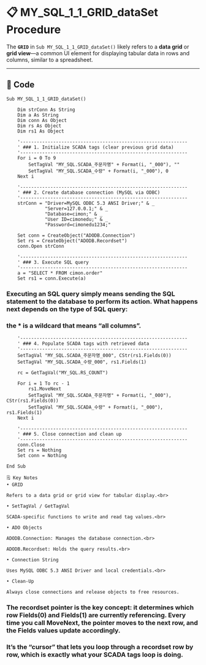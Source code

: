 # 📋 MY_SQL_1_1_GRID_dataSet Procedure  

The **`GRID`** in `Sub MY_SQL_1_1_GRID_dataSet()` likely refers to a **data grid** or **grid view**—a common UI element for displaying tabular data in rows and columns, similar to a spreadsheet.<br>

---

## 📑 Code  

```vbnet
Sub MY_SQL_1_1_GRID_dataSet()

    Dim strConn As String
    Dim a As String
    Dim conn As Object
    Dim rs As Object
    Dim rs1 As Object

    '-------------------------------------------------------------
    ' ### 1. Initialize SCADA tags (clear previous grid data)
    '-------------------------------------------------------------
    For i = 0 To 9
        SetTagVal "MY_SQL.SCADA_주문자명" + Format(i, "_000"), ""
        SetTagVal "MY_SQL.SCADA_수량" + Format(i, "_000"), 0
    Next i

    '-------------------------------------------------------------
    ' ### 2. Create database connection (MySQL via ODBC)
    '-------------------------------------------------------------
    strConn = "Driver=MySQL ODBC 5.3 ANSI Driver;" & _
              "Server=127.0.0.1;" & _
              "Database=cimon;" & _
              "User ID=cimonedu;" & _
              "Password=cimonedu1234;"

    Set conn = CreateObject("ADODB.Connection")
    Set rs = CreateObject("ADODB.Recordset")
    conn.Open strConn

    '-------------------------------------------------------------
    ' ### 3. Execute SQL query
    '-------------------------------------------------------------
    a = "SELECT * FROM cimon.order"
    Set rs1 = conn.Execute(a)
```
### Executing an SQL query simply means sending the SQL statement to the database to perform its action. What happens next depends on the type of SQL query:
### the * is a wildcard that means “all columns”.
```
    '-------------------------------------------------------------
    ' ### 4. Populate SCADA tags with retrieved data
    '-------------------------------------------------------------
    SetTagVal "MY_SQL.SCADA_주문자명_000", CStr(rs1.Fields(0))
    SetTagVal "MY_SQL.SCADA_수량_000", rs1.Fields(1)

    rc = GetTagVal("MY_SQL.RS_COUNT")

    For i = 1 To rc - 1
        rs1.MoveNext
        SetTagVal "MY_SQL.SCADA_주문자명" + Format(i, "_000"), CStr(rs1.Fields(0))
        SetTagVal "MY_SQL.SCADA_수량" + Format(i, "_000"), rs1.Fields(1)
    Next i

    '-------------------------------------------------------------
    ' ### 5. Close connection and clean up
    '-------------------------------------------------------------
    conn.Close
    Set rs = Nothing
    Set conn = Nothing

End Sub

🗒️ Key Notes
• GRID

Refers to a data grid or grid view for tabular display.<br>

• SetTagVal / GetTagVal

SCADA-specific functions to write and read tag values.<br>

• ADO Objects

ADODB.Connection: Manages the database connection.<br>

ADODB.Recordset: Holds the query results.<br>

• Connection String

Uses MySQL ODBC 5.3 ANSI Driver and local credentials.<br>

• Clean-Up

Always close connections and release objects to free resources.

```

### The recordset pointer is the key concept: it determines which row Fields(0) and Fields(1) are currently referencing. Every time you call MoveNext, the pointer moves to the next row, and the Fields values update accordingly.

### It’s the “cursor” that lets you loop through a recordset row by row, which is exactly what your SCADA tags loop is doing.
